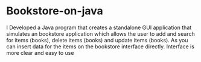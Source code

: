 # Bookstore-on-java
I Developed a Java program that creates a standalone GUI application that simulates an bookstore application which allows the user to add and search for items (books), delete items (books) and update items (books). As you can insert data for the items on the bookstore interface directly. Interface is more clear and easy to use
